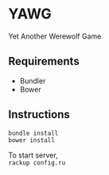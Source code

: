 # YAWG
Yet Another Werewolf Game

## Requirements
* Bundler
* Bower

## Instructions
`bundle install`  
`bower install`

To start server,  
`rackup config.ru`
